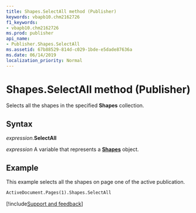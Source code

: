 ```yaml
---
title: Shapes.SelectAll method (Publisher)
keywords: vbapb10.chm2162726
f1_keywords:
- vbapb10.chm2162726
ms.prod: publisher
api_name:
- Publisher.Shapes.SelectAll
ms.assetid: 67b88529-814d-c029-1bde-e5dade87636a
ms.date: 06/14/2019
localization_priority: Normal
---
```



# Shapes.SelectAll method (Publisher)

Selects all the shapes in the specified **Shapes** collection.


## Syntax

_expression_.**SelectAll**

_expression_ A variable that represents a **[Shapes](Publisher.Shapes.md)** object.


## Example

This example selects all the shapes on page one of the active publication.

```vb
ActiveDocument.Pages(1).Shapes.SelectAll
```

[!include[Support and feedback](~/includes/feedback-boilerplate.md)]